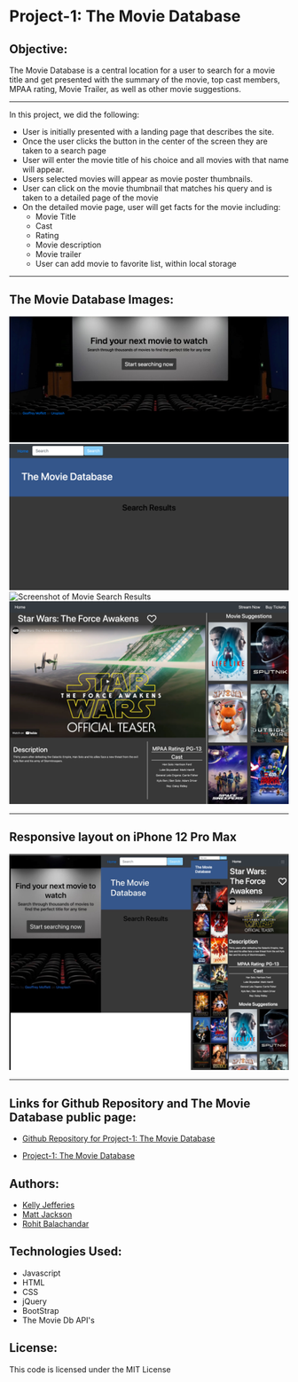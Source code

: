 # Project-1: The Movie Database

## Objective:

The Movie Database is a central location for a user to search for a movie title and get presented with the summary of the movie, top cast members, MPAA rating, Movie Trailer, as well as other movie suggestions.  

-----
In this project, we did the following:

- User is initially presented with a landing page that describes the site.
- Once the user clicks the button in the center of the screen they are taken to a search page
- User will enter the movie title of his choice and all movies with that name will appear.
- Users selected movies will appear as movie poster thumbnails.
- User can click on the movie thumbnail that matches his query and is taken to a detailed page of the movie
- On the detailed movie page, user will get facts for the movie including:
    - Movie Title
    - Cast
    - Rating
    - Movie description
    - Movie trailer
    - User can add movie to favorite list, within local storage
-----

## The Movie Database Images:

![Screenshot of Project Landing Page](./assets/images/landing-page.jpg)
![Screenshot of Movie Search Page](./assets/images/movie-search-page.jpg)
![Screenshot of Movie Search Results](./assets/images/movie-search-results.jpg)
![Screenshot of Movie Details](./assets/images/movie-details.jpg)

----
## Responsive layout on iPhone 12 Pro Max

![Screenshot of Site Responsiveness on iPhone 12 Pro Max](./assets/images/Responsive-design.jpg)

-----
## Links for Github Repository and The Movie Database public page:

- [Github Repository for Project-1: The Movie Database](https://github.com/ksjefferies/project-1)

- [Project-1: The Movie Database](https://ksjefferies.github.io/project-1/)

## Authors:

- [Kelly Jefferies](https://github.com/ksjefferies)
- [Matt Jackson](https://github.com/Matt4292)
- [Rohit Balachandar](https://github.com/Robala98)

## Technologies Used:

- Javascript
- HTML
- CSS
- jQuery
- BootStrap
- The Movie Db API's

## License:

This code is licensed under the MIT License
